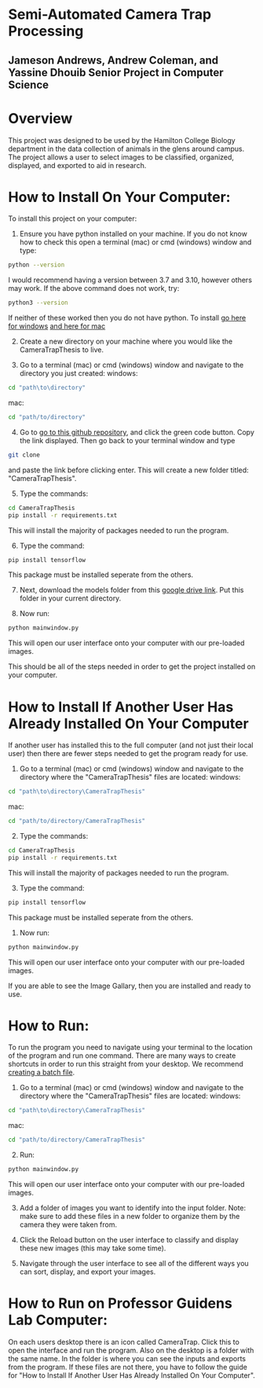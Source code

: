 # Semi-Automated Camera Trap Processing 
## Jameson Andrews, Andrew Coleman, and Yassine Dhouib Senior Project in Computer Science

# Overview
This project was designed to be used by the Hamilton College Biology department in the data collection of animals in the glens around campus. The project allows a user to select images to be classified, organized, displayed, and exported to aid in research.

# How to Install On Your Computer:
To install this project on your computer:
1. Ensure you have python installed on your machine. If you do not know how to check this open a terminal (mac) or cmd (windows) window and type:
```bash
python --version
```
I would recommend having a version between 3.7 and 3.10, however others may work. If the above command does not work, try:
```bash
python3 --version
```
If neither of these worked then you do not have python. To install [go here for windows](https://docs.python.org/3/using/windows.html) [and here for mac](https://macpaw.com/how-to/install-python-mac) 

2. Create a new directory on your machine where you would like the CameraTrapThesis to live.

3. Go to a terminal (mac) or cmd (windows) window and navigate to the directory you just created:
windows:
```bash
cd "path\to\directory"
```
mac:
```bash
cd "path/to/directory"
```

4. Go to [go to this github repository](https://github.com/jamandrews10/CameraTrapThesis/tree/production), and click the green code button. Copy the link displayed. Then go back to your terminal window and type
```bash
git clone
```
and paste the link before clicking enter. This will create a new folder titled: "CameraTrapThesis". 

5. Type the commands:
```bash
cd CameraTrapThesis
pip install -r requirements.txt
```
This will install the majority of packages needed to run the program.

6. Type the command:
```bash
pip install tensorflow
```
This package must be installed seperate from the others.

7. Next, download the models folder from this [google drive link](https://drive.google.com/drive/folders/12odkvYKWmXa6C3s_bqRfQz-csYX4zZ6a). Put this folder in your current directory.

1. Now run:
```bash
python mainwindow.py
```
This will open our user interface onto your computer with our pre-loaded images.

This should be all of the steps needed in order to get the project installed on your computer.

# How to Install If Another User Has Already Installed On Your Computer
If another user has installed this to the full computer (and not just their local user) then there are fewer steps needed to get the program ready for use.

1. Go to a terminal (mac) or cmd (windows) window and navigate to the directory where the "CameraTrapThesis" files are located:
windows:
```bash
cd "path\to\directory\CameraTrapThesis"
```
mac:
```bash
cd "path/to/directory/CameraTrapThesis"
```
2. Type the commands:
```bash
cd CameraTrapThesis
pip install -r requirements.txt
```
This will install the majority of packages needed to run the program.

3. Type the command:
```bash
pip install tensorflow
```
This package must be installed seperate from the others. 

1. Now run:
```bash
python mainwindow.py
```
This will open our user interface onto your computer with our pre-loaded images.

If you are able to see the Image Gallary, then you are installed and ready to use.

# How to Run:
To run the program you need to navigate using your terminal to the location of the program and run one command. There are many ways to create shortcuts in order to run this straight from your desktop. We recommend [creating a batch file](https://www.windowscentral.com/how-create-and-run-batch-file-windows-10).

1. Go to a terminal (mac) or cmd (windows) window and navigate to the directory where the "CameraTrapThesis" files are located:
windows:
```bash
cd "path\to\directory\CameraTrapThesis"
```
mac:
```bash
cd "path/to/directory/CameraTrapThesis"
```

2. Run:
```bash
python mainwindow.py
```
This will open our user interface onto your computer with our pre-loaded images.

3. Add a folder of images you want to identify into the input folder. Note: make sure to add these files in a new folder to organize them by the camera they were taken from.

4. Click the Reload button on the user interface to classify and display these new images (this may take some time).

5. Navigate through the user interface to see all of the different ways you can sort, display, and export your images.

# How to Run on Professor Guidens Lab Computer:
On each users desktop there is an icon called CameraTrap. Click this to open the interface and run the program. Also on the desktop is a folder with the same name. In the folder is where you can see the inputs and exports from the program. If these files are not there, you have to follow the guide for "How to Install If Another User Has Already Installed On Your Computer".
